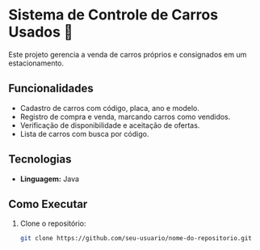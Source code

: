 # Sistema de Controle de Carros Usados 🚗

Este projeto gerencia a venda de carros próprios e consignados em um estacionamento.  

## Funcionalidades  

- Cadastro de carros com código, placa, ano e modelo.  
- Registro de compra e venda, marcando carros como vendidos.  
- Verificação de disponibilidade e aceitação de ofertas.  
- Lista de carros com busca por código.  

## Tecnologias  

- **Linguagem:** Java  

## Como Executar  

1. Clone o repositório:  
   ```bash
   git clone https://github.com/seu-usuario/nome-do-repositorio.git
